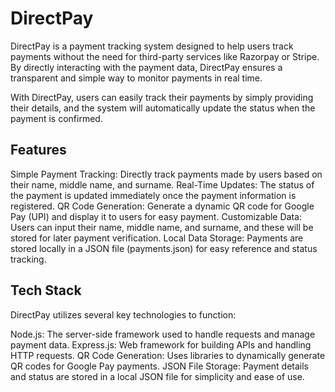 # DirectPay

DirectPay is a payment tracking system designed to help users track payments without the need for third-party services like Razorpay or Stripe. By directly interacting with the payment data, DirectPay ensures a transparent and simple way to monitor payments in real time.

With DirectPay, users can easily track their payments by simply providing their details, and the system will automatically update the status when the payment is confirmed.

## Features

Simple Payment Tracking: Directly track payments made by users based on their name, middle name, and surname.
Real-Time Updates: The status of the payment is updated immediately once the payment information is registered.
QR Code Generation: Generate a dynamic QR code for Google Pay (UPI) and display it to users for easy payment.
Customizable Data: Users can input their name, middle name, and surname, and these will be stored for later payment verification.
Local Data Storage: Payments are stored locally in a JSON file (payments.json) for easy reference and status tracking.

## Tech Stack

DirectPay utilizes several key technologies to function:

Node.js: The server-side framework used to handle requests and manage payment data.
Express.js: Web framework for building APIs and handling HTTP requests.
QR Code Generation: Uses libraries to dynamically generate QR codes for Google Pay payments.
JSON File Storage: Payment details and status are stored in a local JSON file for simplicity and ease of use.
